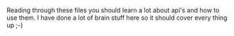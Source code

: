 Reading through these files you should learn a lot about api's and how to use them. I have done a lot of brain stuff here so it should cover every thing up ;-)
